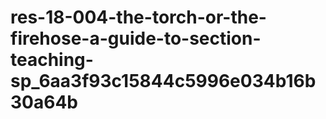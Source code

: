 # res-18-004-the-torch-or-the-firehose-a-guide-to-section-teaching-sp_6aa3f93c15844c5996e034b16b30a64b